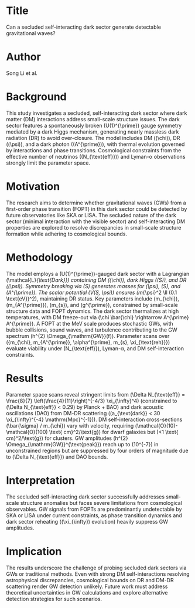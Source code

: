 # Title  
Can a secluded self-interacting dark sector generate detectable gravitational waves?  

# Author  
Song Li et al.  

# Background  
This study investigates a secluded, self-interacting dark sector where dark matter (DM) interactions address small-scale structure issues. The dark sector features a spontaneously broken \(U(1)^{\prime}\) gauge symmetry mediated by a dark Higgs mechanism, generating nearly massless dark radiation (DR) to avoid over-closure. The model includes DM (\(\chi\)), DR (\(\psi\)), and a dark photon (\(A^{\prime}\)), with thermal evolution governed by interactions and phase transitions. Cosmological constraints from the effective number of neutrinos (\(N_{\text{eff}}\)) and Lyman-α observations strongly limit the parameter space.  

# Motivation  
The research aims to determine whether gravitational waves (GWs) from a first-order phase transition (FOPT) in this dark sector could be detected by future observatories like SKA or LISA. The secluded nature of the dark sector (minimal interaction with the visible sector) and self-interacting DM properties are explored to resolve discrepancies in small-scale structure formation while adhering to cosmological bounds.  

# Methodology  
The model employs a \(U(1)^{\prime}\)-gauged dark sector with a Lagrangian \(\mathcal{L}_{\text{Dark}}\) containing DM (\(\chi\)), dark Higgs (\(S\)), and DR (\(\psi\)). Symmetry breaking via \(S\) generates masses for \(\psi\), \(S\), and \(A^{\prime}\). The scalar potential \(V(S, \psi)\) ensures \(m_{\psi}^2 \ll (0.1 \text{eV})^2\), maintaining DR status. Key parameters include \(m_{\chi}\), \(m_{A^{\prime}}\), \(m_{s}\), and \(g^{\prime}\), constrained by small-scale structure data and FOPT dynamics. The dark sector thermalizes at high temperatures, with DM freeze-out via \(\chi \bar{\chi} \rightarrow A^{\prime} A^{\prime}\). A FOPT at the MeV scale produces stochastic GWs, with bubble collisions, sound waves, and turbulence contributing to the GW spectrum \(h^{2} \Omega_{\mathrm{GW}}(f)\). Parameter scans over \(\{m_{\chi}, m_{A^{\prime}}, \alpha^{\prime}, m_{s}, \xi_{\text{reh}}\}\) evaluate viability under \(N_{\text{eff}}\), Lyman-α, and DM self-interaction constraints.  

# Results  
Parameter space scans reveal stringent limits from \(\Delta N_{\text{eff}} = \frac{8}{7} \left(\frac{4}{11}\right)^{-4/3} \xi_{\infty}^4\) (constrained to \(\Delta N_{\text{eff}} < 0.29\) by Planck + BAO) and dark acoustic oscillations (DAO) from DM-DR scattering (\(a_{\text{dark}} < 30 \xi_{\infty}^{-4} \mathrm{Mpc}^{-1}\)). DM self-interaction cross-sections \(\bar{\sigma} / m_{\chi}\) vary with velocity, requiring \(\mathcal{O}(10)-\mathcal{O}(100) \text{ cm}^2/\text{g}\) for dwarf galaxies but \(<1 \text{ cm}^2/\text{g}\) for clusters. GW amplitudes \(h^{2} \Omega_{\mathrm{GW}}^{\text{peak}}\) reach up to \(10^{-7}\) in unconstrained regions but are suppressed by four orders of magnitude due to \(\Delta N_{\text{eff}}\) and DAO bounds.  

# Interpretation  
The secluded self-interacting dark sector successfully addresses small-scale structure anomalies but faces severe limitations from cosmological observables. GW signals from FOPTs are predominantly undetectable by SKA or LISA under current constraints, as phase transition dynamics and dark sector reheating (\(\xi_{\infty}\) evolution) heavily suppress GW amplitudes.  

# Implication  
The results underscore the challenge of probing secluded dark sectors via GWs or traditional methods. Even with strong DM self-interactions resolving astrophysical discrepancies, cosmological bounds on DR and DM-DR scattering render GW detection unlikely. Future work must address theoretical uncertainties in GW calculations and explore alternative detection strategies for such scenarios.